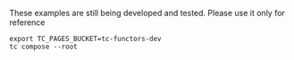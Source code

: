 
These examples are still being developed and tested. Please use it only for reference


```
export TC_PAGES_BUCKET=tc-functors-dev
tc compose --root

```
